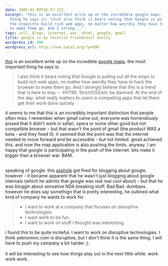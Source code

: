 ```yaml
---
date: 2005-02-09T16:57:21Z
excerpt: "this is an excellent write up on the incredible google maps. the most important
  thing he says is: \n\nI also think it bears noting that Google is pulling out all
  the stops\nto build rich web apps, no matter how weirdly they have to hack the\nbrowser
  to make them go. And I strong..."
tags: cell, blogs, internet, war, xhtml, google, gmail
title: google is my favorite friend/evil entity
wordpress_id: 990
wordpress_url: http://new.nata2.org/?p=990
---
```


<a href="http://jgwebber.blogspot.com/2005/02/mapping-google.html">this</a> is an excellent write up on the incredible <a href="http://maps.google.com">google maps</a>. the most important thing he says is: 
<blockquote>
I also think it bears noting that Google is pulling out all the stops
to build rich web apps, no matter how weirdly they have to hack the
browser to make them go. And I strongly believe that this is a trend
that is here to stay -- XHTML Strict/CSS/etc be damned. At the end of
the day, what really matters to users is compelling apps that let them
get their work done quickly.
</blockquote>it seems to me that this is an incredibly
important distinction that people often miss. I remember when gmail
came out, everyone was horrendously pissed that it didn't work in
safari, opera or some other good but not compatible browser - but that
wasn't the point of gmail (the product WAS a beta - and they fixed it).
it seemed that the point was that the internet needed to move forward
and be accessible - but not limited. gmail achieved this. and now the
map application is also pushing the limits. anyway. I am happy that
google is participating in the push of the internet. lets make it
bigger than a browser war. BAM.<br /><br />

speaking of google. this <a href="http://dw.com.com/redir?destUrl=http%3A%2F%2F99zeros.blogspot.com%2F&siteId=3&oId=2100-1038-5552022&ontId=1023&lop=nl.ex">asshole</a>
got fired for blogging about google. however - it became apparent that
he wasn't just blogging about google internals (which he admits that
google was real real cool about) - but that he was bloggin about
sensative NDA breaking stuff. Bad Bad. dumbass. however he does say
somethign that is pretty interesting. he outlined what kind of company
he wants to work for. <blockquote>
<ul>
    <li> I want to work at a company that focuses on disruptive technologies.</li>
    <li> I want work to be fun.</li>
    <li> I want to work on stuff I thought was interesting.</li>
</ul>

</blockquote>
i found this to be quite inciteful. I want to work on disruptive
technologies. I think yeknominc.com is disruptive, but I don't think it
is the same thing. I will have to push my campany a bit harder ;).
<br /><br />it will be interesting to see how things play out in the next little while. work work work.
